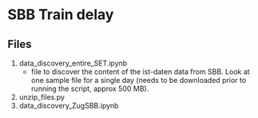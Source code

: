 # SBB Train delay

## Files 
1. data_discovery_entire_SET.ipynb
	- file to discover the content of the ist-daten data from SBB. Look at one sample file for a single day (needs to be downloaded prior to running the script, approx 500 MB). 
2. unzip_files.py
3. data_discovery_ZugSBB.ipynb